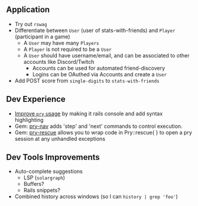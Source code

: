 ## Application
- Try out `rswag`
- Differentiate between `User` (user of stats-with-friends) and `Player` (participant in a game)
  - A `User` may have many `Players`
  - A `Player` is not required to be a `User`
  - A `User` should have username/email, and can be associated to other accounts like Discord/Twitch
    - Accounts can be used for automated friend-discovery
    - Logins can be OAuthed via Accounts and create a `User`
- Add POST score from `single-digits` to `stats-with-friends` 

## Dev Experience
- [Improve `pry` usage](https://github.com/pry/pry#use-pry-as-your-rails-console) by making it rails console and add syntax highlighting
- Gem: [pry-nav](https://rubygems.org/gems/pry-nav/versions/0.3.0) adds 'step' and 'next' commands to control execution.
- Gem: [pry-rescue](https://rubygems.org/gems/pry-rescue/versions/1.5.2) allows you to wrap code in Pry::rescue{ } to open a pry session at any unhandled exceptions

## Dev Tools Improvements
- Auto-complete suggestions
  - LSP (`solargraph`)
  - Buffers?
  - Rails snippets? 
- Combined history across windows (so I can `history | grep 'foo'`)

